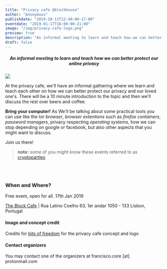 ```yaml
---
title: "Privacy cafe @blockhouse"
author: "Anonymous"
publishdate: "2019-10-11T12:40:00-17:00"
eventdate: "2019-01-17T18:00:00-21:00"
image: "/img/privacy-cafe-logo.png"
preview: true
description: "An informal meeting to learn and teach how we can better protect our online privacy"
draft: false
---
```


##### <center>**An informal meeting to learn and teach how we can better protect our online privacy**

</center>

![](/img/privacy-cafe-logo.png)

At the privacy cafe, we'll have an informal gathering where we learn and teach each other on how we can better protect our privacy and our loved one's. There will be a 10 minute introduction to the topic and then we'll discuss the rest over beers and coffee.

**Bring your computer!** As We'll be talking about some practical tools you can use like the *tor browser*, *browser extentions* such as *firefox containers*, *password managers*, privacy respecting *operating systems*, how we can stop depending on google or facebook, but also other aspects that you might want to discuss.

Join us there!

> **note:** some of you might know these events referred to as [cryptoparties](https://cryptoparty.in)

<br></br>


### When and Where?

Free event, open for all. 17th Jan 2019

[The Block Cafe](http://theblock.cafe/) |  Rua Latino Coelho 63, 1er andar 1050 - 133 Lisbon, Portugal 



#### Image and concept credit

Credits for [bits of freedom](https://bof.nl) for the privacy cafe concept and logo



#### Contact organizers

You may contact one of the organizers at francisco.core [at] protonmail.com